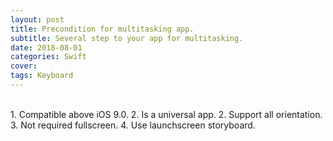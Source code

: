 ```yaml
---
layout: post
title: Precondition for multitasking app.
subtitle: Several step to your app for multitasking.
date: 2018-08-01
categories: Swift
cover:
tags: Keyboard
---
```


<br>
1. Compatible above iOS 9.0.
2. Is a universal app.
2. Support all orientation.
3. Not required fullscreen.
4. Use launchscreen storyboard.
<br>
